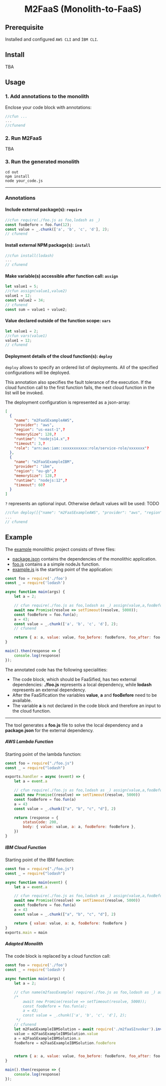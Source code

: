 <h1 align="center">M2FaaS (Monolith-to-FaaS)</h1>

## Prerequisite

Installed and configured ``AWS CLI`` and ``ÌBM CLI``.

## Install

TBA

## Usage

### 1. Add annotations to the monolith

Enclose your code block with annotations:

````js
//cfun ...
...
//cfunend
````

### 2. Run M2FaaS

TBA

### 3. Run the generated monolith

````
cd out
npm install
node your_code.js
````

------------------

### Annotations

#### Include external package(s): `require`

````js
//cfun require(./foo.js as foo,lodash as _)
const fooBefore = foo.fun(12);
const value = _.chunk(['a', 'b', 'c', 'd'], 2);
// cfunend
````

#### Install external NPM package(s): `install`

````js
//cfun install(lodash)
...
// cfunend
````

#### Make variable(s) accessible after function call: `assign`

````js
let value1 = 5;
//cfun assign(value1,value2)
value1 = 12;
const value2 = 34;
// cfunend
const sum = value1 + value2;
````

#### Value declared outside of the function scope: `vars`

````js
let value1 = 2;
//cfun vars(value1)
value1 = 12;
// cfunend
````

#### Deployment details of the cloud function(s): `deploy`

`deploy` allows to specify an ordered list of deployments. All of the specified configurations will be deployed. 

This annotation also specifies the fault tolerance of the execution. If the cloud function call to the first function fails, the next cloud function in the list will be invoked.

The deployment configuration is represented as a json-array:

````json
[
  {
    "name": "m2FaaSExampleAWS",                       
    "provider": "aws",                                
    "region": "us-east-1",?                            
    "memorySize": 128,?                                
    "runtime": "nodejs14.x",?                          
    "timeout": 3,?                                     
    "role": "arn:aws:iam::xxxxxxxxxxx:role/service-role/xxxxxxx"? 
  },
  {
    "name": "m2FaaSExampleIBM",                       
    "provider": "ibm",                                
    "region": "eu-gb",? 
    "memorySize": 128,? 
    "runtime": "nodejs:12",? 
    "timeout": 60?
  }
]
````

``?`` represents an optional input. Otherwise default values will be used: TODO

````js
//cfun deploy([{"name": "m2FaaSExampleAWS", "provider": "aws", "region": "us-east-1", "memorySize": 128, "runtime": "nodejs14.x", "timeout": 3, "role": "arn:aws:iam::170392512081:role/service-role/getFlight-role-n1g2o34s"},{"name": "m2FaaSExampleIBM", "provider": "ibm", "region": "eu-gb", "memorySize": 128, "runtime": "nodejs:12", "timeout": 60 }])
...
// cfunend
````

## Example

The [example](example) monolithic project consists of three files:

- [package.json](example/package.json) contains the dependencies of the monolithic application.
- [foo.js](example/foo.js) contains a a simple nodeJs function.
- [example.js](example/example.js) is the starting point of the application:

````js
const foo = require('./foo')
const _ = require('lodash')

async function main(args) {
    let a = 2;

    // cfun require(./foo.js as foo,lodash as _) assign(value,a,fooBefore) vars(a) install(lodash) deploy([{"name": "m2FaaSExampleAWS", "provider": "aws", "region": "us-east-1", "memorySize": 128, "runtime": "nodejs14.x", "timeout": 3, "role": "arn:aws:iam::170392512081:role/service-role/getFlight-role-n1g2o34s"},{"name": "m2FaaSExampleIBM", "provider": "ibm", "region": "eu-gb", "memorySize": 128, "runtime": "nodejs:12", "timeout": 60 }])
    await new Promise(resolve => setTimeout(resolve, 5000));
    const fooBefore = foo.fun(a);
    a = 43;
    const value = _.chunk(['a', 'b', 'c', 'd'], 2);
    // cfunend

    return { a: a, value: value, foo_before: fooBefore, foo_after: foo.fun(a) }
}

main().then(response => {
    console.log(response)
});
````

The annotated code has the following specialities:

- The code block, which should be FaaSified, has two external dependencies: **./foo.js** represents a local dependency, while **lodash** represents an external dependency. 
- After the FaaSification the variables **value**, **a** and **fooBefore** need to be available.
- The variable **a** is not declared in the code block and therefore an input to the cloud function.

----------

The tool generates a **foo.js** file to solve the local dependency and a **package.json** for the external dependency. 

##### AWS Lambda Function

Starting point of the lambda function:

```js
const foo = require("./foo.js")
const _ = require("lodash")

exports.handler = async (event) => {
    let a = event.a

    // cfun require(./foo.js as foo,lodash as _) assign(value,a,fooBefore) vars(a) install(lodash) deploy([{"name": "m2FaaSExampleAWS", "provider": "aws", "region": "us-east-1", "memorySize": 128, "runtime": "nodejs14.x", "timeout": 3, "role": "arn:aws:iam::170392512081:role/service-role/getFlight-role-n1g2o34s"},{"name": "m2FaaSExampleIBM", "provider": "ibm", "region": "eu-gb", "memorySize": 128, "runtime": "nodejs:12", "timeout": 60 }])
    await new Promise((resolve) => setTimeout(resolve, 5000))
    const fooBefore = foo.fun(a)
    a = 43
    const value = _.chunk(["a", "b", "c", "d"], 2)

    return (response = {
        statusCode: 200,
        body: { value: value, a: a, fooBefore: fooBefore },
    })
}
```

##### IBM Cloud Function

Starting point of the IBM function:

```js
const foo = require("./foo.js")
const _ = require("lodash")

async function main(event) {
    let a = event.a

    // cfun require(./foo.js as foo,lodash as _) assign(value,a,fooBefore) vars(a) install(lodash) deploy([{"name": "m2FaaSExampleAWS", "provider": "aws", "region": "us-east-1", "memorySize": 128, "runtime": "nodejs14.x", "timeout": 3, "role": "arn:aws:iam::170392512081:role/service-role/getFlight-role-n1g2o34s"},{"name": "m2FaaSExampleIBM", "provider": "ibm", "region": "eu-gb", "memorySize": 128, "runtime": "nodejs:12", "timeout": 60 }])
    await new Promise((resolve) => setTimeout(resolve, 5000))
    const fooBefore = foo.fun(a)
    a = 43
    const value = _.chunk(["a", "b", "c", "d"], 2)

    return { value: value, a: a, fooBefore: fooBefore }
}
exports.main = main
```

##### Adapted Monolith

The code block is replaced by a cloud function call:

```js
const foo = require('./foo')
const _ = require('lodash')

async function main(args) {
    let a = 2;

    // cfun name(m2faasExample) require(./foo.js as foo,lodash as _) assign(value,a,fooBefore) vars(a) install(lodash) deploy([{"name": "m2FaaSExampleAWS", "provider": "aws", "region": "us-east-1", "memorySize": 128, "runtime": "nodejs14.x", "timeout": 3, "role": "arn:aws:iam::170392512081:role/service-role/getFlight-role-n1g2o34s"},{"name": "m2FaaSExampleIBM", "provider": "ibm", "region": "eu-gb", "memorySize": 128, "runtime": "nodejs:12", "timeout": 60 }])
    /*
        await new Promise(resolve => setTimeout(resolve, 5000));
        const fooBefore = foo.fun(a);
        a = 43;
        const value = _.chunk(['a', 'b', 'c', 'd'], 2);
     */
    // cfunend
    let m2FaaSExampleIBMSolution = await require('./m2faaSInvoker').invoke({ a: a, },  [{"name":"m2FaaSExampleAWS","provider":"aws","region":"us-east-1"},{"name":"m2FaaSExampleIBM","provider":"ibm","region":"eu-gb"}]);
    value = m2FaaSExampleIBMSolution.value
    a = m2FaaSExampleIBMSolution.a
    fooBefore = m2FaaSExampleIBMSolution.fooBefore


    return { a: a, value: value, foo_before: fooBefore, foo_after: foo.fun(a) }
}

main().then(response => {
    console.log(response)
});
```
